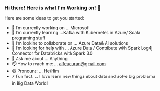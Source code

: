 ### Hi there! Here is what I'm Working on! 👋



Here are some ideas to get you started:

- 🔭 I’m currently working on ... Microsoft
- 🌱 I’m currently learning ...Kafka with Kubernetes in Azure/ Scala programing stuff
- 👯 I’m looking to collaborate on ... Azure Data& AI solutions
- 🤔 I’m looking for help with ... Azure Data  / Contribute with Spark Log4j Connector for Databricks with Spark 3.0
- 💬 Ask me about ... Anything
- 📫 How to reach me: ... alfeuduran@gmail.com
- 😄 Pronouns: ... He/Him
- ⚡ Fun fact: ... I love learn new things about data and solve big problems in Big Data World!
